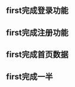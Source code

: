 <!-- 说明文件 -->
<!-- 编写的页面叫工作区，.git文件夹里的叫缓存区 -->
## first完成登录功能
## first完成注册功能
## first完成首页数据
## first完成一半
